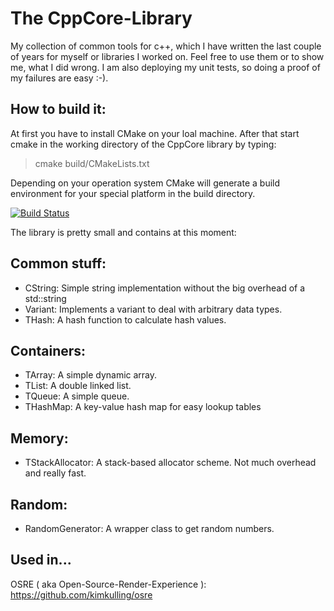  The CppCore-Library
=====================
My collection of common tools for c++, which I have written the last couple of years 
for myself or libraries I worked on.
Feel free to use them or to show me, what I did wrong. I am also deploying my unit
tests, so doing a proof of my failures are easy :-).

How to build it:
----------------
At first you have to install CMake on your loal machine. After that start cmake
in the working directory of the CppCore library by typing:
> cmake build/CMakeLists.txt

Depending on your operation system CMake will generate a build environment for your special platform in the build directory.

[![Build Status](https://travis-ci.org/kimkulling/cppcore.png)](https://travis-ci.org/kimkulling/cppcore)

The library is pretty small and contains at this moment:

Common stuff:
-------------
- CString:  Simple string implementation without the big overhead of a std::string
- Variant:  Implements a variant to deal with arbitrary data types.
- THash:    A hash function to calculate hash values.

Containers:
----------
- TArray:    A simple dynamic array.
- TList:     A double linked list.
- TQueue:    A simple queue.
- THashMap:  A key-value hash map for easy lookup tables

Memory:
-------
- TStackAllocator:  A stack-based allocator scheme. Not much overhead and really fast.

Random:
-------
- RandomGenerator: A wrapper class to get random numbers.

Used in...
----------
OSRE ( aka Open-Source-Render-Experience ): https://github.com/kimkulling/osre

